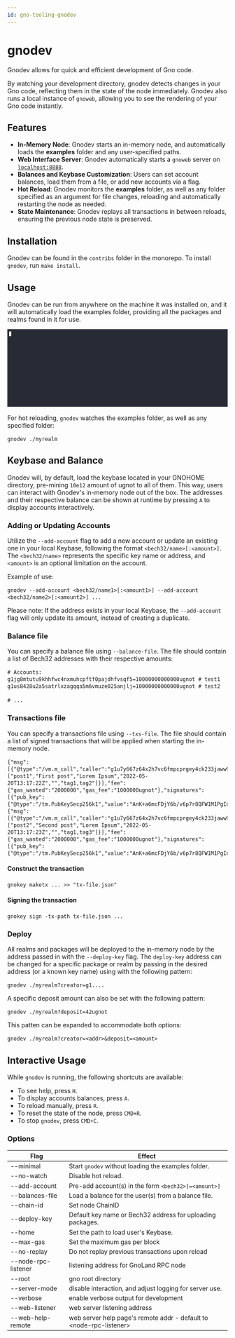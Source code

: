 ```yaml
---
id: gno-tooling-gnodev
---
```


# gnodev

Gnodev allows for quick and efficient development of Gno code.

By watching your development directory, gnodev detects changes in your Gno
code, reflecting them in the state of the node immediately. Gnodev also runs a
local instance of `gnoweb`, allowing you to see the rendering of your Gno code instantly.

## Features
- **In-Memory Node**: Gnodev starts an in-memory node, and automatically loads
  the **examples** folder and any user-specified paths.
- **Web Interface Server**: Gnodev automatically starts a `gnoweb` server on
  [`localhost:8888`](https://localhost:8888).
- **Balances and Keybase Customization**: Users can set account balances, load them from a file, or add new
  accounts via a flag.
- **Hot Reload**: Gnodev monitors the **examples** folder, as well as any folder specified as an argument for
  file changes, reloading and automatically restarting the node as needed.
- **State Maintenance**: Gnodev replays all transactions in between reloads,
  ensuring the previous node state is preserved.

## Installation

Gnodev can be found in the `contribs` folder in the monorepo.
To install `gnodev`, run `make install`.

## Usage
Gnodev can be run from anywhere on the machine it was installed on, and it will
automatically load the examples folder, providing all the packages and realms found in it for use.

![gnodev_usage](../../assets/gno-tooling/gnodev/gnodev.gif)

For hot reloading, `gnodev` watches the examples folder, as well as any specified folder:
```
gnodev ./myrealm
```

## Keybase and Balance

Gnodev will, by default, load the keybase located in your GNOHOME directory, pre-mining `10e12` amount of
ugnot to all of them. This way, users can interact with Gnodev's in-memory node out of the box. The addresses
and their respective balance can be shown at runtime by pressing `A` to display accounts interactively.

### Adding or Updating Accounts

Utilize the `--add-account` flag to add a new account or update an existing one in your local Keybase,
following the format `<bech32/name>[:<amount>]`. The `<bech32/name>` represents the specific key name or
address, and `<amount>` is an optional limitation on the account.

Example of use:

```
gnodev --add-account <bech32/name1>[:<amount1>] --add-account <bech32/name2>[:<amount2>] ...
```

Please note: If the address exists in your local Keybase, the `--add-account` flag will only update its amount,
instead of creating a duplicate.

### Balance file

You can specify a balance file using `--balance-file`. The file should contain a
list of Bech32 addresses with their respective amounts:

```
# Accounts:
g1jg8mtutu9khhfwc4nxmuhcpftf0pajdhfvsqf5=10000000000000ugnot # test1
g1us8428u2a5satrlxzagqqa5m6vmuze025anjlj=10000000000000ugnot # test2

# ...
```

### Transactions file

You can specify a transactions file using `--txs-file`. The file should contain a list of signed transactions
that will be applied when starting the in-memory node.
```
{"msg":[{"@type":"/vm.m_call","caller":"g1u7y667z64x2h7vc6fmpcprgey4ck233jaww9zq","send":"","pkg_path":"gno.land/r/gnoland/blog","func":"ModAddPost","args":["post1","First post","Lorem Ipsum","2022-05-20T13:17:22Z","","tag1,tag2"]}],"fee":{"gas_wanted":"2000000","gas_fee":"1000000ugnot"},"signatures":[{"pub_key":{"@type":"/tm.PubKeySecp256k1","value":"AnK+a6mcFDjY6b/v6p7r8QFW1M1PgIoQxBgrwOoyY7v3"},"signature":"sHjOGXZEi9wt2FSXFHmkDDoVQyepvFHKRDDU0zgedHYnCYPx5/YndyihsDD5Y2Z7/RgNYBh4JlJwDMGFNStzBQ=="}],"memo":""}
{"msg":[{"@type":"/vm.m_call","caller":"g1u7y667z64x2h7vc6fmpcprgey4ck233jaww9zq","send":"","pkg_path":"gno.land/r/gnoland/blog","func":"ModAddPost","args":["post2","Second post","Lorem Ipsum","2022-05-20T13:17:23Z","","tag1,tag3"]}],"fee":{"gas_wanted":"2000000","gas_fee":"1000000ugnot"},"signatures":[{"pub_key":{"@type":"/tm.PubKeySecp256k1","value":"AnK+a6mcFDjY6b/v6p7r8QFW1M1PgIoQxBgrwOoyY7v3"},"signature":"sHjOGXZEi9wt2FSXFHmkDDoVQyepvFHKRDDU0zgedHYnCYPx5/YndyihsDD5Y2Z7/RgNYBh4JlJwDMGFNStzBQ=="}],"memo":""}
```

#### Construct the transaction
`gnokey maketx ... >> "tx-file.json"`

#### Signing the transaction
`gnokey sign -tx-path tx-file.json ...`

### Deploy

All realms and packages will be deployed to the in-memory node by the address passed in with the
`--deploy-key` flag. The `deploy-key` address can be changed for a specific package or realm by passing in
the desired address (or a known key name) using with the following pattern:

```
gnodev ./myrealm?creator=g1....
```

A specific deposit amount can also be set with the following pattern:

```
gnodev ./myrealm?deposit=42ugnot
```

This patten can be expanded to accommodate both options:

```
gnodev ./myrealm?creator=<addr>&deposit=<amount>
```

## Interactive Usage

While `gnodev` is running, the following shortcuts are available:
- To see help, press `H`.
- To display accounts balances, press `A`.
- To reload manually, press `R`.
- To reset the state of the node, press `CMD+R`.
- To stop `gnodev`, press `CMD+C`.

### Options

| Flag                | Effect                                                               |
|---------------------|----------------------------------------------------------------------|
| --minimal           | Start `gnodev` without loading the examples folder.                  |
| --no-watch          | Disable hot reload.                                                  |
| --add-account       | Pre-add account(s) in the form `<bech32>[=<amount>]`                 |
| --balances-file     | Load a balance for the user(s) from a balance file.                  |
| --chain-id          | Set node ChainID                                                     |
| --deploy-key        | Default key name or Bech32 address for uploading packages.           |
| --home              | Set the path to load user's Keybase.                                 |
| --max-gas           | Set the maximum gas per block                                        |
| --no-replay         | Do not replay previous transactions upon reload                      |
| --node-rpc-listener | listening address for GnoLand RPC node                               |
| --root              | gno root directory                                                   |
| --server-mode       | disable interaction, and adjust logging for server use.              |
| --verbose           | enable verbose output for development                                |
| --web-listener      | web server listening address                                         |
| --web-help-remote   | web server help page's remote addr - default to <node-rpc-listener\> |
